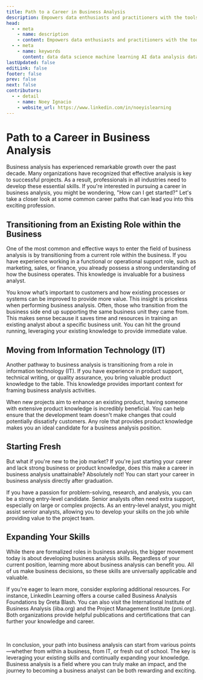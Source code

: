 ```yaml
---
title: Path to a Career in Business Analysis
description: Empowers data enthusiasts and practitioners with the tools and knowledge to unlock the potential of data.
head:
  - - meta
    - name: description
    - content: Empowers data enthusiasts and practitioners with the tools and knowledge to unlock the potential of data.
  - - meta
    - name: keywords
      content: data data science machine learning AI data analysis data-driven data enthusiasts data practitioners
lastUpdated: false
editLink: false
footer: false
prev: false
next: false
contributors:
  - - detail
    - name: Noey Ignacio
    - website_url: https://www.linkedin.com/in/noeyislearning
---
```


# Path to a Career in Business Analysis

Business analysis has experienced remarkable growth over the past decade. Many organizations have recognized that effective analysis is key to successful projects. As a result, professionals in all industries need to develop these essential skills. If you're interested in pursuing a career in business analysis, you might be wondering, "How can I get started?" Let's take a closer look at some common career paths that can lead you into this exciting profession.

## Transitioning from an Existing Role within the Business

One of the most common and effective ways to enter the field of business analysis is by transitioning from a current role within the business. If you have experience working in a functional or operational support role, such as marketing, sales, or finance, you already possess a strong understanding of how the business operates. This knowledge is invaluable for a business analyst.

You know what’s important to customers and how existing processes or systems can be improved to provide more value. This insight is priceless when performing business analysis. Often, those who transition from the business side end up supporting the same business unit they came from. This makes sense because it saves time and resources in training an existing analyst about a specific business unit. You can hit the ground running, leveraging your existing knowledge to provide immediate value.

## Moving from Information Technology (IT)

Another pathway to business analysis is transitioning from a role in information technology (IT). If you have experience in product support, technical writing, or quality assurance, you bring valuable product knowledge to the table. This knowledge provides important context for framing business analysis activities.

When new projects aim to enhance an existing product, having someone with extensive product knowledge is incredibly beneficial. You can help ensure that the development team doesn't make changes that could potentially dissatisfy customers. Any role that provides product knowledge makes you an ideal candidate for a business analysis position.

## Starting Fresh

But what if you're new to the job market? If you're just starting your career and lack strong business or product knowledge, does this make a career in business analysis unattainable? Absolutely not! You can start your career in business analysis directly after graduation.

If you have a passion for problem-solving, research, and analysis, you can be a strong entry-level candidate. Senior analysts often need extra support, especially on large or complex projects. As an entry-level analyst, you might assist senior analysts, allowing you to develop your skills on the job while providing value to the project team.

## Expanding Your Skills

While there are formalized roles in business analysis, the bigger movement today is about developing business analysis skills. Regardless of your current position, learning more about business analysis can benefit you. All of us make business decisions, so these skills are universally applicable and valuable.

If you're eager to learn more, consider exploring additional resources. For instance, LinkedIn Learning offers a course called Business Analysis Foundations by Greta Blash. You can also visit the International Institute of Business Analysis (iiba.org) and the Project Management Institute (pmi.org). Both organizations provide helpful publications and certifications that can further your knowledge and career.

<br />

In conclusion, your path into business analysis can start from various points—whether from within a business, from IT, or fresh out of school. The key is leveraging your existing skills and continually expanding your knowledge. Business analysis is a field where you can truly make an impact, and the journey to becoming a business analyst can be both rewarding and exciting.
